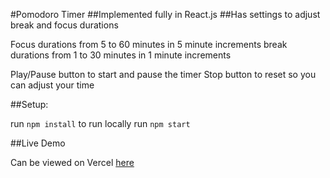 #Pomodoro Timer
##Implemented fully in React.js
##Has settings to adjust break and focus durations

Focus durations from 5 to 60 minutes in 5 minute increments
break durations from 1 to 30 minutes in 1 minute increments

Play/Pause button to start and pause the timer
Stop button to reset so you can adjust your time 

##Setup:

run `npm install`
to run locally run `npm start`

##Live Demo

Can be viewed on Vercel [here](https://pomodoro-timer-livid.vercel.app/)
